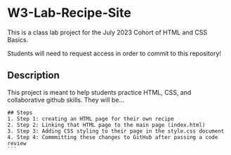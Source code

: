 # W3-Lab-Recipe-Site
This is a class lab project for the July 2023 Cohort of HTML and CSS Basics.

Students will need to request access in order to commit to this repository!

## Description
This project is meant to help students practice HTML, CSS, and collaborative github skills.
They will be... 

    ## Steps
    1. Step 1: creating an HTML page for their own recipe
    2. Step 2: Linking that HTML page to the main page (index.html)
    3. Step 3: Adding CSS styling to their page in the style.css document 
    4. Step 4: Commmitting these changes to GitHub after passing a code review
    ```
